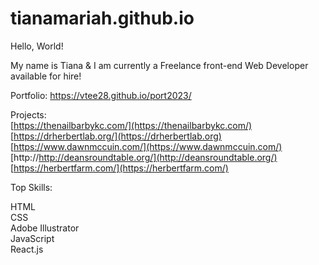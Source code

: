 # tianamariah.github.io
Hello, World! 

My name is Tiana & I am currently a Freelance front-end Web Developer available for hire! 

Portfolio:
https://vtee28.github.io/port2023/



Projects:<br>
[https://thenailbarbykc.com/](https://thenailbarbykc.com/)<br>
[https://drherbertlab.org/](https://drherbertlab.org)<br>
[https://www.dawnmccuin.com/](https://www.dawnmccuin.com/)<br>
[http://http://deansroundtable.org/](http://deansroundtable.org/)<br>
[https://herbertfarm.com/](https://herbertfarm.com/)





Top Skills: 

HTML<br>
CSS<br>
Adobe Illustrator<br>
JavaScript<br>
React.js 
